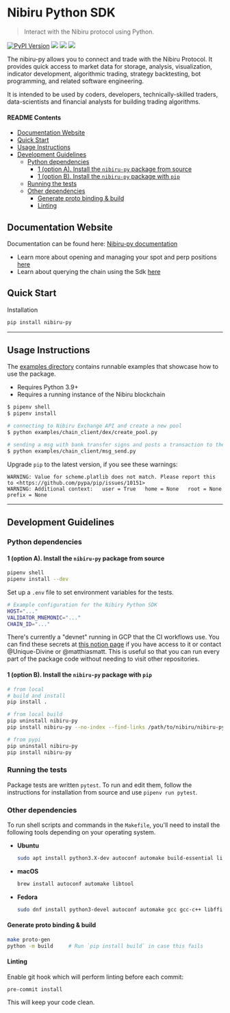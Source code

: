 # Nibiru Python SDK                           <!-- omit in toc -->

> Interact with the Nibiru protocol using Python.

[![PyPI Version][pypi-image]][pypi-url]
[![][documentation-image]][documentation-url]
[![][discord-image]][discord-url]
[![][stars-image]][stars-url]

<!-- Badges: -->

[pypi-image]: https://img.shields.io/pypi/v/nibiru-py
[pypi-url]: https://pypi.org/project/nibiru-py/
[stars-image]: https://img.shields.io/github/stars/NibiruChain?style=social
[stars-url]: https://github.com/NibiruChain
[documentation-image]: https://readthedocs.org/projects/nibiru-py/badge/?version=latest
[documentation-url]: https://nibiru-py.readthedocs.io/en/latest/?badge=latest
[discord-image]: https://img.shields.io/discord/947911971515293759
[discord-url]: https://discord.gg/

The nibiru-py allows you to connect and trade with the Nibiru Protocol. It provides quick access to market data for storage, analysis, visualization, indicator development, algorithmic trading, strategy backtesting, bot programming, and related software engineering.

It is intended to be used by coders, developers, technically-skilled traders, data-scientists and financial analysts for building trading algorithms.

#### README Contents

- [Documentation Website](#documentation-website)
- [Quick Start](#quick-start)
- [Usage Instructions](#usage-instructions)
- [Development Guidelines](#development-guidelines)
  - [Python dependencies](#python-dependencies)
    - [1 (option A). Install the `nibiru-py` package from source](#1-option-a-install-the-nibiru-py-package-from-source)
    - [1 (option B). Install the `nibiru-py` package with `pip`](#1-option-b-install-the-nibiru-py-package-with-pip)
  - [Running the tests](#running-the-tests)
  - [Other dependencies](#other-dependencies)
    - [Generate proto binding & build](#generate-proto-binding--build)
    - [Linting](#linting)

## Documentation Website

Documentation can be found here: [Nibiru-py documentation](https://nibiru-py.readthedocs.io/en/latest/index.html)

- Learn more about opening and managing your spot and perp positions [here](https://nibiru-py.readthedocs.io/en/latest/nibiru.sdks.tx.html#nibiru-sdks-tx-package)
- Learn about querying the chain using the Sdk [here](https://nibiru-py.readthedocs.io/en/latest/nibiru.clients.html#nibiru-clients-package)

## Quick Start

Installation

```bash
pip install nibiru-py
```

---

## Usage Instructions

The [examples directory](https://github.com/NibiruChain/nibiru-py/tree/master/examples) contains runnable examples that showcase how to use the package.

- Requires Python 3.9+
- Requires a running instance of the Nibiru blockchain

```bash
$ pipenv shell
$ pipenv install

# connecting to Nibiru Exchange API and create a new pool
$ python examples/chain_client/dex/create_pool.py

# sending a msg with bank transfer signs and posts a transaction to the Nibiru Chain
$ python examples/chain_client/msg_send.py
```

Upgrade `pip` to the latest version, if you see these warnings:

  ```
  WARNING: Value for scheme.platlib does not match. Please report this to <https://github.com/pypa/pip/issues/10151>
  WARNING: Additional context:   user = True   home = None   root = None   prefix = None
  ```

---

## Development Guidelines

### Python dependencies

#### 1 (option A). Install the `nibiru-py` package from source

  ```sh
  pipenv shell
  pipenv install --dev
  ```

Set up a `.env` file to set environment variables for the tests.

```sh
# Example configuration for the Nibiry Python SDK
HOST="..."
VALIDATOR_MNEMONIC="..."
CHAIN_ID="..."
```

There's currently a "devnet" running in GCP that the CI workflows use. You can find these secrets at [this notion page](https://www.notion.so/nibiru/Resources-and-Repo-Configs-b31aa8074a2b419d80b0c946ed5efab0) if you have access to it or contact @Unique-Divine or @matthiasmatt.
This is useful so that you can run every part of the package code without needing to visit other repositories.

#### 1 (option B). Install the `nibiru-py` package with `pip`

  ```sh
  # from local
  # build and install
  pip install .

  # from local build
  pip uninstall nibiru-py
  pip install nibiru-py --no-index --find-links /path/to/nibiru/nibiru-py/dist

  # from pypi
  pip uninstall nibiru-py
  pip install nibiru-py
  ```

### Running the tests

Package tests are written `pytest`. To run and edit them, follow the instructions for installation from source and use `pipenv run pytest`.

### Other dependencies

To run shell scripts and commands in the `Makefile`, you'll need to install the following tools depending on your operating system.

- **Ubuntu**

  ```bash
  sudo apt install python3.X-dev autoconf automake build-essential libffi-dev libtool pkg-config
  ```

- **macOS**

  ```bash
  brew install autoconf automake libtool
  ```

- **Fedora**

  ```bash
  sudo dnf install python3-devel autoconf automake gcc gcc-c++ libffi-devel libtool make pkgconfig
  ```

#### Generate proto binding & build

  ```sh
  make proto-gen
  python -m build     # Run `pip install build` in case this fails
  ```

#### Linting

Enable git hook which will perform linting before each commit:

```shell
pre-commit install
```

This will keep your code clean.
